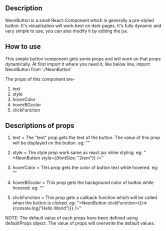 Description 
------------
NeonButton is a small React-Component which is generally a pre-styled button. It's visualization will work best on dark pages. It's fully dynamic and very simple to use, you can also modify it by editing the jsx.

How to use
-----------
This simple button component gets some props and will work on that props dynamically. At first import it where you need it, like below line,
import NeonButton from './NeonButton'

The props of this component are-
  1. text
  2. style
  3. hoverColor
  4. hoverBGcolor
  5. clickFunction

  Descriptions of props
  ----------------------
  1. text = The "text" prop gets the text of the button. The value of this prop will be displayed on the button. eg: "<NeonButton text="Hello World" />"

  2. style = The style prop work same as react jsx inline styling. eg: "<NeonButton style={{fontSize: "2rem"}} />"

  3. hoverColor = This prop gets the color of button text while hovered. eg: "<NeonButton hoverColor="white" />"

  4. hoverBGcolor = This prop gets the background color of button while hovered. eg: "<NeonButton hoverBGcolor="skyblue" />"

  5. clickFunction = This prop gets a callback function which will be called when the button is clicked. eg: "<NeonButton clickFunction={()=> {console.log("Hello World")}} />"

NOTE: The default value of each props have been defined using defaultProps object. The value of props will overwrite the default values.